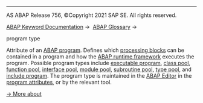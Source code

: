   

* * *

AS ABAP Release 756, ©Copyright 2021 SAP SE. All rights reserved.

[ABAP Keyword Documentation](javascript:call_link\('abenabap.htm'\)) →  [ABAP Glossary](javascript:call_link\('abenabap_glossary.htm'\)) → 

program type

Attribute of an [ABAP program](javascript:call_link\('abenabap_program_glosry.htm'\) "Glossary Entry"). Defines which [processing blocks](javascript:call_link\('abenprocessing_block_glosry.htm'\) "Glossary Entry") can be contained in a program and how the [ABAP runtime framework](javascript:call_link\('abenabap_runtime_frmwk_glosry.htm'\) "Glossary Entry") executes the program. Possible program types include [executable program](javascript:call_link\('abenexecutable_program_glosry.htm'\) "Glossary Entry"), [class pool](javascript:call_link\('abenclass_pool_glosry.htm'\) "Glossary Entry"), [function pool](javascript:call_link\('abenfunction_pool_glosry.htm'\) "Glossary Entry"), [interface pool](javascript:call_link\('abeninterface_pool_glosry.htm'\) "Glossary Entry"), [module pool](javascript:call_link\('abenmodul_pool_glosry.htm'\) "Glossary Entry"), [subroutine pool](javascript:call_link\('abensubroutine_pool_glosry.htm'\) "Glossary Entry"), [type pool](javascript:call_link\('abentype_pool_glosry.htm'\) "Glossary Entry"), and [include program](javascript:call_link\('abeninclude_program_glosry.htm'\) "Glossary Entry"). The program type is maintained in the [ABAP Editor](javascript:call_link\('abenabap_editor_glosry.htm'\) "Glossary Entry") in the [program attributes](javascript:call_link\('abenprogram_attribute_glosry.htm'\) "Glossary Entry"), or by the relevant tool.

[→ More about](javascript:call_link\('abenprogram_type_oview.htm'\))